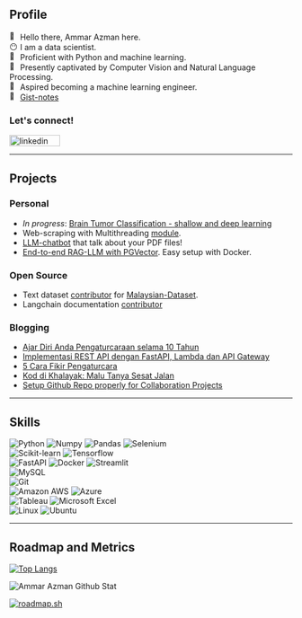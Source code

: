 ## Profile

<img src="https://fonts.gstatic.com/s/e/notoemoji/latest/1f44b_1f3fb/512.gif" alt="👋" width="15" height="15"> Hello there, Ammar Azman here.<br>
<img src="https://fonts.gstatic.com/s/e/notoemoji/latest/1f636_200d_1f32b_fe0f/512.gif" alt="😶" width="15" height="15">   I am a data scientist.<br> 
<img src="https://fonts.gstatic.com/s/e/notoemoji/latest/1f40d/512.gif" alt="🐍" width="15" height="15">   Proficient with Python and machine learning.<br> 
<img src="https://fonts.gstatic.com/s/e/notoemoji/latest/1f440/512.gif" alt="👀" width="15" height="15">   Presently captivated by Computer Vision and Natural Language Processing. <br> 
<img src="https://fonts.gstatic.com/s/e/notoemoji/latest/1f680/512.gif" alt="🚀" width="15" height="15">   Aspired becoming a machine learning engineer.<br> 
<img src="https://fonts.gstatic.com/s/e/notoemoji/latest/1f47b/512.gif" alt="👻" width="15" height="15"> [Gist-notes](https://gist.github.com/Ammar-Azman) 

### Let's connect! <br>
[<img src="https://img.shields.io/badge/linkedin-%230077B5.svg?style=for-the-badge&logo=linkedin&logoColor=white" alt="linkedin" width="90" height="20">](https://www.linkedin.com/in/ammar-azman/)<br> 


---

## Projects

### Personal
- *In progress*: [Brain Tumor Classification - shallow and deep learning](https://www.kaggle.com/code/ammarazman98/brain-tumor-classification-tensorflow)
- Web-scraping with Multithreading [module](https://github.com/Ammar-Azman/xtractor).
- [LLM-chatbot](https://github.com/Ammar-Azman/chat-gpt-pdf) that talk about your PDF files!
- [End-to-end RAG-LLM with PGVector](https://github.com/Ammar-Azman/llm_rag_pgvector.git). Easy setup with Docker.

### Open Source
- Text dataset [contributor](https://huggingface.co/Ammar-Azman) for [Malaysian-Dataset](https://github.com/mesolitica/malaysian-dataset/tree/master).
- Langchain documentation [contributor](https://github.com/langchain-ai/langchain/pull/15569)


### Blogging
<!-- BLOG-POST-LIST:START -->
- [Ajar Diri Anda Pengaturcaraan selama 10 Tahun](https://ammarazman.hashnode.dev/ajar-diri-anda-pengaturcaraan-selama-10-tahun)
- [Implementasi REST API dengan FastAPI, Lambda dan API Gateway](https://ammarazman.hashnode.dev/implementasi-rest-api-dengan-fastapi-lambda-dan-api-gateway)
- [5 Cara Fikir Pengaturcara](https://ammarazman.hashnode.dev/5-cara-fikir-pengaturcara)
- [Kod di Khalayak: Malu Tanya Sesat Jalan](https://ammarazman.hashnode.dev/kod-di-khalayak-malu-tanya-sesat-jalan)
- [Setup Github Repo properly for Collaboration Projects](https://ammarazman.hashnode.dev/setup-github-repo-properly-for-collaboration-projects)
<!-- BLOG-POST-LIST:END -->
---
## Skills
![Python](https://img.shields.io/badge/Python-FFD43B?style=for-the-badge&logo=python&logoColor=blue) ![Numpy](https://img.shields.io/badge/Numpy-777BB4?style=for-the-badge&logo=numpy&logoColor=white) ![Pandas](https://img.shields.io/badge/Pandas-2C2D72?style=for-the-badge&logo=pandas&logoColor=white) ![Selenium](https://img.shields.io/badge/Selenium-43B02A?style=for-the-badge&logo=Selenium&logoColor=white)<br>
![Scikit-learn](https://img.shields.io/badge/scikit_learn-F7931E?style=for-the-badge&logo=scikit-learn&logoColor=white) ![Tensorflow](https://img.shields.io/badge/TensorFlow-FF6F00?style=for-the-badge&logo=tensorflow&logoColor=white)<br>
![FastAPI](https://img.shields.io/badge/fastapi-109989?style=for-the-badge&logo=FASTAPI&logoColor=white) ![Docker](https://img.shields.io/badge/Docker-2CA5E0?style=for-the-badge&logo=docker&logoColor=white) ![Streamlit](https://img.shields.io/badge/Streamlit-FF4B4B?style=for-the-badge&logo=Streamlit&logoColor=white)<br>
![MySQL](https://img.shields.io/badge/mysql-%2300f.svg?style=for-the-badge&logo=mysql&logoColor=white)<br>
![Git](https://img.shields.io/badge/git-%23F05033.svg?style=for-the-badge&logo=git&logoColor=white)<br>
![Amazon AWS](https://img.shields.io/badge/Amazon_AWS-FF9900?style=for-the-badge&logo=amazonaws&logoColor=white) ![Azure](https://img.shields.io/badge/azure-%230072C6.svg?style=for-the-badge&logo=microsoftazure&logoColor=white)<br>
![Tableau](https://img.shields.io/badge/Tableau-E97627?style=for-the-badge&logo=Tableau&logoColor=white) ![Microsoft Excel](https://img.shields.io/badge/Microsoft_Excel-217346?style=for-the-badge&logo=microsoft-excel&logoColor=white)<br>
![Linux](https://img.shields.io/badge/Linux-FCC624?style=for-the-badge&logo=linux&logoColor=black) ![Ubuntu](https://img.shields.io/badge/Ubuntu-E95420?style=for-the-badge&logo=ubuntu&logoColor=white)

---
## Roadmap and Metrics
[![Top Langs](https://github-readme-stats.vercel.app/api/top-langs/?username=Ammar-Azman&show_icons=True&hide_border=True&theme=tokyonight)](https://github.com/anuraghazra/github-readme-stats)

<img allign="left" alt="Ammar Azman Github Stat" src="https://github-readme-stats.vercel.app/api?username=Ammar-Azman&show_icons=True&hide_border=True&theme=tokyonight" /> 

[![roadmap.sh](https://api.roadmap.sh/v1-badge/wide/64acfd9614678473bb612dd3?variant=dark&roadmaps=python%2Cdevops%2Cdocker)](https://roadmap.sh)


